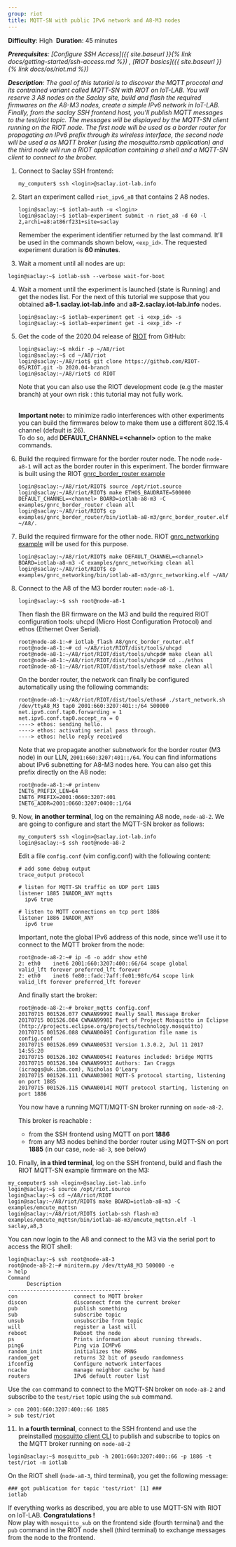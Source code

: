 ```yaml
---
group: riot
title: MQTT-SN with public IPv6 network and A8-M3 nodes
---
```


<i class="fas fa-grin-beam-sweat"></i> **Difficulty**: High
<i class="fas fa-stopwatch"></i> **Duration**: 45 minutes

_**Prerequisites**: [Configure SSH Access]({{ site.baseurl }}{% link
docs/getting-started/ssh-access.md %}) , [RIOT basics]({{ site.baseurl }}{% link
docs/os/riot.md %})_

_**Description**: The goal of this tutorial is to discover the MQTT procotol and its contrained variant called MQTT-SN with RIOT on IoT-LAB. You will reserve 3 A8 nodes on the Saclay site, build and flash the required firmwares on the A8-M3 nodes, create a simple IPv6 network in IoT-LAB. Finally, from the saclay SSH frontend host, you’ll publish MQTT messages to the test/riot topic. The messages will be displayed by the MQTT-SN client running on the RIOT node. The first node will be used as a border router for propagating an IPv6 prefix through its wireless interface, the second node will be used a as MQTT broker (using the mosquitto.rsmb application) and the third node will run a RIOT application containing a shell and a MQTT-SN client to connect to the brober._

1. Connect to Saclay SSH frontend:
   ```
   my_computer$ ssh <login>@saclay.iot-lab.info
   ```

2. Start an experiment called `riot_ipv6_a8` that contains 2 A8 nodes.
   ```
   login@saclay:~$ iotlab-auth -u <login> 
   login@saclay:~$ iotlab-experiment submit -n riot_a8 -d 60 -l 2,archi=a8:at86rf231+site=saclay
   ```

   Remember the experiment identifier returned by the last command. It’ll be
   used in the commands shown below, `<exp_id>`. The requested experiment
   duration is **60 minutes**.

3. Wait a moment until all nodes are up:
  ```
  login@saclay:~$ iotlab-ssh --verbose wait-for-boot
  ```

4. Wait a moment until the experiment is launched (state is Running) and get
   the nodes list. For the next of this tutorial we suppose that you obtained
   **a8-1.saclay.iot-lab.info** and **a8-2.saclay.iot-lab.info** nodes.
   ```
   login@saclay:~$ iotlab-experiment get -i <exp_id> -s
   login@saclay:~$ iotlab-experiment get -i <exp_id> -r
   ```

5. Get the code of the 2020.04 release of [RIOT](https://github.com/riot-os/riot)
   from GitHub:
   ```
   login@saclay:~$ mkdir -p ~/A8/riot
   login@saclay:~$ cd ~/A8/riot
   login@saclay:~/A8/riot$ git clone https://github.com/RIOT-OS/RIOT.git -b 2020.04-branch
   login@saclay:~/A8/riot$ cd RIOT
   ```
   Note that you can also use the RIOT development code (e.g the master branch)
   at your own risk : this tutorial may not fully work.<br/><br/>

   **Important note:** to minimize radio interferences with other experiments
   you can build the firmwares below to make them use a different 802.15.4
   channel (default is 26).<br>
   To do so, add **DEFAULT_CHANNEL=&lt;channel&gt;** option to the make commands.

6. Build the required firmware for the border router node. The node `node-a8-1`
   will act as the border router in this experiment. The border firmware is
   built using the RIOT
   [gnrc_border_router example](https://github.com/RIOT-OS/RIOT/tree/master/examples/gnrc_border_router)
   ```
   login@saclay:~/A8/riot/RIOT$ source /opt/riot.source
   login@saclay:~/A8/riot/RIOT$ make ETHOS_BAUDRATE=500000 DEFAULT_CHANNEL=<channel> BOARD=iotlab-a8-m3 -C examples/gnrc_border_router clean all
   login@saclay:~/A8/riot/RIOT$ cp examples/gnrc_border_router/bin/iotlab-a8-m3/gnrc_border_router.elf ~/A8/.
   ```

7. Build the required firmware for the other node. RIOT
   [gnrc_networking example](https://github.com/RIOT-OS/RIOT/tree/master/examples/gnrc_networking)
   will be used for this purpose. 
   ```
   login@saclay:~/A8/riot/RIOT$ make DEFAULT_CHANNEL=<channel> BOARD=iotlab-a8-m3 -C examples/gnrc_networking clean all
   login@saclay:~/A8/riot/RIOT$ cp examples/gnrc_networking/bin/iotlab-a8-m3/gnrc_networking.elf ~/A8/
   ```

8. Connect to the A8 of the M3 border router: `node-a8-1`.
   ```
   login@saclay:~$ ssh root@node-a8-1
   ```
   Then flash the BR firmware on the M3 and build the required RIOT
   configuration tools: uhcpd (Micro Host Configuration Protocol) and ethos
   (Ethernet Over Serial).
   ```
   root@node-a8-1:~# iotlab_flash A8/gnrc_border_router.elf
   root@node-a8-1:~# cd ~/A8/riot/RIOT/dist/tools/uhcpd 
   root@node-a8-1:~/A8/riot/RIOT/dist/tools/uhcpd# make clean all
   root@node-a8-1:~/A8/riot/RIOT/dist/tools/uhcpd# cd ../ethos
   root@node-a8-1:~/A8/riot/RIOT/dist/tools/ethos# make clean all
   ```
   On the border router, the network can finally be configured automatically
   using the following commands:
   ```
   root@node-a8-1:~/A8/riot/RIOT/dist/tools/ethos# ./start_network.sh /dev/ttyA8_M3 tap0 2001:660:3207:401::/64 500000
   net.ipv6.conf.tap0.forwarding = 1
   net.ipv6.conf.tap0.accept_ra = 0
   ----> ethos: sending hello.
   ----> ethos: activating serial pass through.
   ----> ethos: hello reply received
   ```
   Note that we propagate another subnetwork for the border router (M3 node) in
   our LLN, `2001:660:3207:401::/64`. You can find informations about IPv6
   subnetting for A8-M3 nodes here. You can also get this prefix directly on the
   A8 node:
   ```
   root@node-a8-1:~# printenv
   INET6_PREFIX_LEN=64
   INET6_PREFIX=2001:0660:3207:401
   INET6_ADDR=2001:0660:3207:0400::1/64
   ```

9. Now, **in another terminal**, log on the remaining A8 node, `node-a8-2`. We
   are going to configure and start the MQTT-SN broker as follows:
   ```
   my_computer$ ssh <login>@saclay.iot-lab.info
   login@saclay:~$ ssh root@node-a8-2
   ```
   Edit a file `config.conf` (vim config.conf) with the following content:
   ```
   # add some debug output
   trace_output protocol
   
   # listen for MQTT-SN traffic on UDP port 1885
   listener 1885 INADDR_ANY mqtts
     ipv6 true
   
   # listen to MQTT connections on tcp port 1886
   listener 1886 INADDR_ANY
     ipv6 true
   ```
   Important, note the global IPv6 address of this node, since we’ll use it to
   connect to the MQTT broker from the node:
   ```
   root@node-a8-2:~# ip -6 -o addr show eth0
   2: eth0    inet6 2001:660:3207:400::66/64 scope global        valid_lft forever preferred_lft forever
   2: eth0    inet6 fe80::fadc:7aff:fe01:98fc/64 scope link        valid_lft forever preferred_lft forever
   ```
   And finally start the broker:
   ```
   root@node-a8-2:~# broker_mqtts config.conf
   20170715 001526.077 CWNAN9999I Really Small Message Broker
   20170715 001526.084 CWNAN9998I Part of Project Mosquitto in Eclipse
   (http://projects.eclipse.org/projects/technology.mosquitto)
   20170715 001526.088 CWNAN0049I Configuration file name is config.conf
   20170715 001526.099 CWNAN0053I Version 1.3.0.2, Jul 11 2017 14:55:20
   20170715 001526.102 CWNAN0054I Features included: bridge MQTTS 
   20170715 001526.104 CWNAN9993I Authors: Ian Craggs (icraggs@uk.ibm.com), Nicholas O'Leary
   20170715 001526.111 CWNAN0300I MQTT-S protocol starting, listening on port 1885
   20170715 001526.115 CWNAN0014I MQTT protocol starting, listening on port 1886
   ```
   You now have a running MQTT/MQTT-SN broker running on `node-a8-2`.

   This broker is reachable :
   - from the SSH frontend using MQTT on port **1886**
   - from any M3 nodes behind the border router using MQTT-SN on port **1885** (in
     our case, `node-a8-3`, see below)

10. Finally, **in a third terminal**, log on the SSH frontend, build and flash
   the RIOT MQTT-SN example firmware on the M3:
   ```
   my_computer$ ssh <login>@saclay.iot-lab.info
   login@saclay:~$ source /opt/riot.source
   login@saclay:~$ cd ~/A8/riot/RIOT
   login@saclay:~/A8/riot/RIOT$ make BOARD=iotlab-a8-m3 -C examples/emcute_mqttsn
   login@saclay:~/A8/riot/RIOT$ iotlab-ssh flash-m3 examples/emcute_mqttsn/bin/iotlab-a8-m3/emcute_mqttsn.elf -l saclay,a8,3
   ```
   You can now login to the A8 and connect to the M3 via the serial port to
   access the RIOT shell:
   ```
   login@saclay:~$ ssh root@node-a8-3
   root@node-a8-2:~# miniterm.py /dev/ttyA8_M3 500000 -e
   > help
   Command        
         Description
   ---------------------------------------
   con                  connect to MQTT broker
   discon               disconnect from the current broker
   pub                  publish something
   sub                  subscribe topic
   unsub                unsubscribe from topic
   will                 register a last will
   reboot               Reboot the node
   ps                   Prints information about running threads.
   ping6                Ping via ICMPv6
   random_init          initializes the PRNG
   random_get           returns 32 bit of pseudo randomness
   ifconfig             Configure network interfaces
   ncache               manage neighbor cache by hand
   routers              IPv6 default router list
   ```
   Use the `con` command to connect to the MQTT-SN broker on `node-a8-2` and
   subscribe to the `test/riot` topic using the `sub` command.
   ```
   > con 2001:660:3207:400::66 1885
   > sub test/riot
   ```

11. In **a fourth terminal**, connect to the SSH frontend and use the
   preinstalled [mosquitto client CLI](https://packages.debian.org/fr/stretch/mosquitto-clients)
   to publish and subscribe to topics on the MQTT broker running on `node-a8-2`
   ```
   login@saclay:~$ mosquitto_pub -h 2001:660:3207:400::66 -p 1886 -t test/riot -m iotlab
   ```
   On the RIOT shell (`node-a8-3`, third terminal), you get the following message:
   ```
   ### got publication for topic 'test/riot' [1] ###
   iotlab
   ```

If everything works as described, you are able to use MQTT-SN with RIOT on IoT-LAB. **Congratulations !**
<br/>
Now play with `mosquitto_sub` on the frontend side (fourth terminal) and the
`pub` command in the RIOT node shell (third terminal) to exchange messages from
the node to the frontend.
